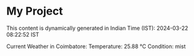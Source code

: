 # My Project

This content is dynamically generated in Indian Time (IST): 2024-03-22 08:22:52 IST


Current Weather in Coimbatore:
Temperature: 25.88 °C
Condition: mist
